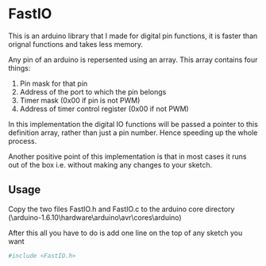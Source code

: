 FastIO
======

This is an arduino library that I made for digital pin functions, it is faster than orignal functions and takes less memory.


Any pin of an arduino is repersented using an array. This array contains four things:
1. Pin mask for that pin
2. Address of the port to which the pin belongs
3. Timer mask (0x00 if pin is not PWM)
3. Address of timer control register (0x00 if not PWM)


In this implementation the digital IO functions will be passed a pointer to this definition array, rather than just a pin number. Hence speeding up the whole process.

Another positive point of this implementation is that in most cases it runs out of the box i.e. without making any changes to your sketch. 



Usage
-----

Copy the two files FastIO.h and FastIO.c to the arduino core directory (\arduino-1.6.10\hardware\arduino\avr\cores\arduino)

After this all you have to do is add one line on the top of any sketch you want
```sh
#include <FastIO.h>
```
